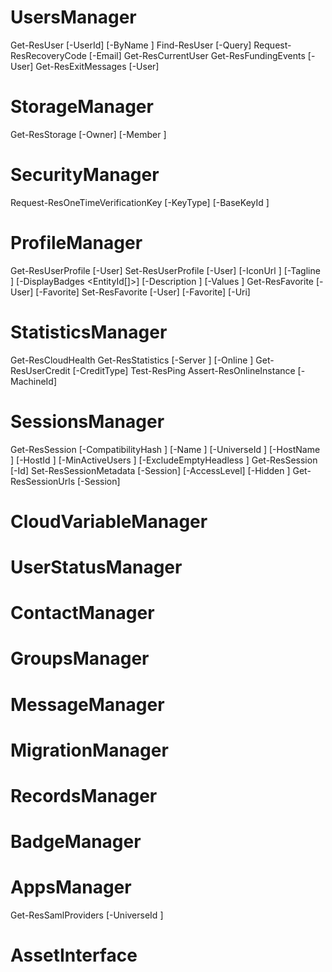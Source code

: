 # UsersManager

Get-ResUser [-UserId] <string> [-ByName <SwitchParameter>]
Find-ResUser [-Query] <string>
Request-ResRecoveryCode [-Email] <string>
Get-ResCurrentUser
Get-ResFundingEvents [-User] <UserPipeBind>
Get-ResExitMessages [-User] <UserPipeBind>

# StorageManager

Get-ResStorage [-Owner] <OwnerPipeBind> [-Member <UserPipeBind>]

# SecurityManager

Request-ResOneTimeVerificationKey [-KeyType] <VerificationKeyUse> [-BaseKeyId <string>]

# ProfileManager

Get-ResUserProfile [-User] <UserPipeBind>
Set-ResUserProfile [-User] <UserPipeBind> [-IconUrl <string>] [-Tagline <string>] [-DisplayBadges <EntityId[]>] [-Description <string>] [-Values <Hashtable>]
Get-ResFavorite [-User] <UserPipeBind> [-Favorite] <FavoriteEntity>
Set-ResFavorite [-User] <UserPipeBind> [-Favorite] <FavoriteEntity> [-Uri] <Uri>

# StatisticsManager

Get-ResCloudHealth
Get-ResStatistics [-Server <SwitchParameter>] [-Online <SwitchParameter>]
Get-ResUserCredit [-CreditType] <CreditType>
Test-ResPing
Assert-ResOnlineInstance [-MachineId] <string>

# SessionsManager

Get-ResSession [-CompatibilityHash <string>] [-Name <string>] [-UniverseId <string>] [-HostName <string>] [-HostId <string>] [-MinActiveUsers <int>] [-ExcludeEmptyHeadless <SwitchParameter>]
Get-ResSession [-Id] <string>
Set-ResSessionMetadata [-Session] <SessionPipeBind> [-AccessLevel] <SessionAccessLevel> [-Hidden <SwitchParameter>]
Get-ResSessionUrls [-Session] <SessionPipeBind>

# CloudVariableManager

# UserStatusManager

# ContactManager

# GroupsManager

# MessageManager

# MigrationManager

# RecordsManager

# BadgeManager

# AppsManager

Get-ResSamlProviders [-UniverseId <string>]

# AssetInterface